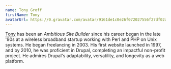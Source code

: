 ```yaml
---
name: Tony Groff
firstName: Tony
avatarUrl: https://0.gravatar.com/avatar/9161de1c0e26f072027556f27df02a3f6abba5693bf6f6585e10b23d7e92182e?size=128
---
```


[Tony](https://www.drupal.org/u/rowbotony) has been an *Ambitious Site Builder* since his career began in the late '90s at a wireless broadband startup working with Perl and PHP on Unix systems. He began freelancing in 2003. His first website launched in 1997, and by 2010, he was proficient in Drupal, completing an impactful non-profit project. He admires Drupal's adaptability, versatility, and longevity as a web platform.
